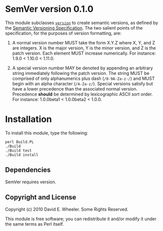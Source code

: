 SemVer version 0.1.0
===============================

This module subclasses [`version`] to create semantic versions, as defined by
the [Semantic Versioning Specification]. The two salient points of the
specification, for the purposes of version formatting, are:

1. A normal version number MUST take the form X.Y.Z where X, Y, and Z are
integers. X is the major version, Y is the minor version, and Z is the patch
version. Each element MUST increase numerically. For instance: 1.9.0 < 1.10.0
< 1.11.0.

2. A special version number MAY be denoted by appending an arbitrary string
immediately following the patch version. The string MUST be comprised of only
alphanumerics plus dash (`/0-9A-Za-z-/`) and MUST begin with an alpha
character (`/A-Za-z/`). Special versions satisfy but have a lower precedence
than the associated normal version. Precedence **should** be determined by
lexicographic ASCII sort order. For instance: 1.0.0beta1 < 1.0.0beta2 < 1.0.0.

[`version`]: http://search.cpan.org/perldoc?version
[Semantic Versioning Specification]: http://semver.org/

Installation
============

To install this module, type the following:

    perl Build.PL
    ./Build
    ./Build test
    ./Build install

Dependencies
------------

SemVer requires version.

Copyright and License
---------------------

Copyright (c) 2010 David E. Wheeler. Some Rights Reserved.

This module is free software; you can redistribute it and/or modify it under
the same terms as Perl itself.
